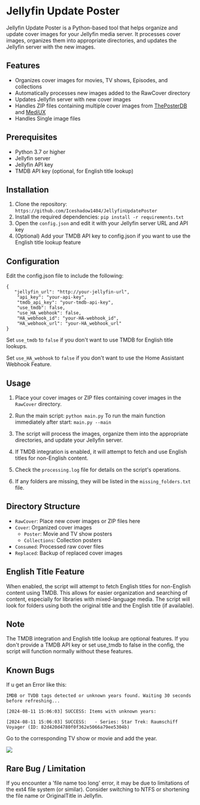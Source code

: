 # Jellyfin Update Poster

Jellyfin Update Poster is a Python-based tool that helps organize and update cover images for your Jellyfin media server. It processes cover images, organizes them into appropriate directories, and updates the Jellyfin server with the new images.

## Features

- Organizes cover images for movies, TV shows, Episodes, and collections
- Automatically processes new images added to the RawCover directory
- Updates Jellyfin server with new cover images
- Handles ZIP files containing multiple cover images from [ThePosterDB](https://theposterdb.com/) and [MediUX](https://mediux.pro)
- Handles Single image files

## Prerequisites

- Python 3.7 or higher
- Jellyfin server
- Jellyfin API key
- TMDB API key (optional, for English title lookup)

## Installation

1. Clone the repository: `https://github.com/Iceshadow1404/JellyfinUpdatePoster`
2. Install the required dependencies: `pip install -r requirements.txt`
3. Open the `config.json` and edit it with your Jellyfin server URL and API key
4. (Optional) Add your TMDB API key to config.json if you want to use the English title lookup feature

## Configuration
Edit the config.json file to include the following: 
```
{
   "jellyfin_url": "http://your-jellyfin-url",
    "api_key": "your-api-key",
    "tmdb_api_key": "your-tmdb-api-key",
    "use_tmdb": false,
    "use_HA_webhook": false,
    "HA_webhook_id": "your-HA-webhook_id",
    "HA_webhook_url": "your-HA_webhook_url"
}
```
Set `use_tmdb` to `false` if you don't want to use TMDB for English title lookups.

Set `use_HA_webhook` to `false` if you don't want to use the Home Assistant Webhook Feature.

## Usage

1. Place your cover images or ZIP files containing cover images in the `RawCover` directory.

2. Run the main script: `python main.py` To run the main function immediately after start: `main.py --main`

3. The script will process the images, organize them into the appropriate directories, and update your Jellyfin server.

4. If TMDB integration is enabled, it will attempt to fetch and use English titles for non-English content.

5. Check the `processing.log` file for details on the script's operations.

6. If any folders are missing, they will be listed in the `missing_folders.txt` file.

## Directory Structure

- `RawCover`: Place new cover images or ZIP files here
- `Cover`: Organized cover images
  - `Poster`: Movie and TV show posters
  - `Collections`: Collection posters
- `Consumed`: Processed raw cover files
- `Replaced`: Backup of replaced cover images

## English Title Feature


When enabled, the script will attempt to fetch English titles for non-English content using TMDB. This allows for easier organization and searching of content, especially for libraries with mixed-language media. The script will look for folders using both the original title and the English title (if available).

## Note

The TMDB integration and English title lookup are optional features. If you don't provide a TMDB API key or set use_tmdb to false in the config, the script will function normally without these features.

## Known Bugs


If u get an Error like this: 
```
IMDB or TVDB tags detected or unknown years found. Waiting 30 seconds before refreshing...

[2024-08-11 15:06:03] SUCCESS: Items with unknown years:
 
[2024-08-11 15:06:03] SUCCESS:   - Series: Star Trek: Raumschiff Voyager (ID: 82d420d4780f0f362e5066a79ee5304b)
```

Go to the corresponding TV show or movie and add the year.

![](https://github.com/Iceshadow1404/JellyfinUpdatePoster/blob/main/assets/year.gif)


## Rare Bug / Limitation 

If you encounter a 'file name too long' error, it may be due to limitations of the ext4 file system (or similar). Consider switching to NTFS or shortening the file name or OriginalTitle in Jellyfin.
